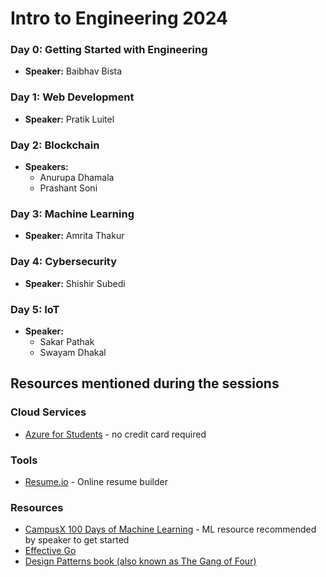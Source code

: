 # Intro to Engineering 2024

### Day 0: Getting Started with Engineering
- **Speaker:** Baibhav Bista

### Day 1: Web Development
- **Speaker:** Pratik Luitel

### Day 2: Blockchain
- **Speakers:** 
  - Anurupa Dhamala
  - Prashant Soni

### Day 3: Machine Learning
- **Speaker:** Amrita Thakur

### Day 4: Cybersecurity
- **Speaker:** Shishir Subedi

### Day 5: IoT
- **Speaker:** 
  - Sakar Pathak
  - Swayam Dhakal

## Resources mentioned during the sessions

### Cloud Services
- [Azure for Students](https://learn.microsoft.com/en-us/azure/education-hub/about-azure-for-students) - no credit card required

### Tools
- [Resume.io](https://resume.io/) - Online resume builder

### Resources
- [CampusX 100 Days of Machine Learning](https://www.youtube.com/playlist?list=PLKnIA16_Rmvbr7zKYQuBfsVkjoLcJgxHH) - ML resource recommended by speaker to get started
- [Effective Go](https://go.dev/doc/effective_go)
- [Design Patterns book (also known as The Gang of Four)](https://www.amazon.com/Design-Patterns-Object-Oriented-Addison-Wesley-Professional-ebook/dp/B000SEIBB8)
